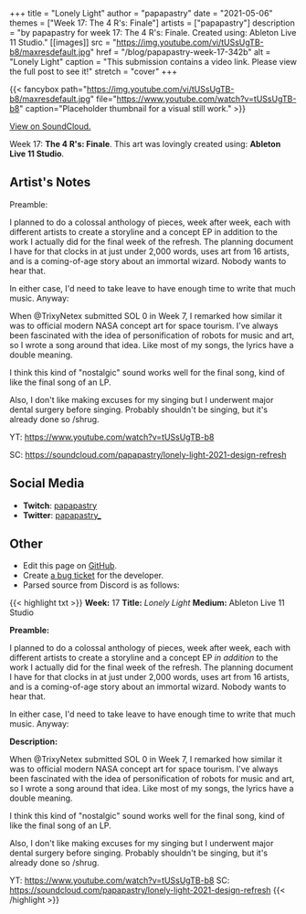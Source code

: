 +++
title =       "Lonely Light"
author =      "papapastry"
date =        "2021-05-06"
themes =      ["Week 17: The 4 R's: Finale"]
artists =     ["papapastry"]
description = "by papapastry for week 17: The 4 R's: Finale. Created using: Ableton Live 11 Studio."
[[images]]
      src = "https://img.youtube.com/vi/tUSsUgTB-b8/maxresdefault.jpg"
      href = "/blog/papapastry-week-17-342b"
      alt = "Lonely Light"
      caption = "This submission contains a video link. Please view the full post to see it!"
      stretch = "cover"
+++

{{< fancybox path="https://img.youtube.com/vi/tUSsUgTB-b8/maxresdefault.jpg" file="https://www.youtube.com/watch?v=tUSsUgTB-b8" caption="Placeholder thumbnail for a visual still work." >}}

[View on SoundCloud.](https://soundcloud.com/papapastry/lonely-light-2021-design-refresh)


Week 17: **The 4 R's: Finale**. This art was lovingly created using: **Ableton Live 11 Studio**.

## Artist's Notes

Preamble:

I planned to do a colossal anthology of pieces, week after week, each with different artists to create a storyline and a concept EP in addition to the work I actually did for the final week of the refresh. The planning document I have for that clocks in at just under 2,000 words, uses art from 16 artists, and is a coming-of-age story about an immortal wizard. Nobody wants to hear that.

In either case, I'd need to take leave to have enough time to write that much music. Anyway:

When @TrixyNetex submitted SOL 0 in Week 7, I remarked how similar it was to official modern NASA concept art for space tourism. I've always been fascinated with the idea of personification of robots for music and art, so I wrote a song around that idea. Like most of my songs, the lyrics have a double meaning.

I think this kind of "nostalgic" sound works well for the final song, kind of like the final song of an LP.

Also, I don't like making excuses for my singing but I underwent major dental surgery before singing. Probably shouldn't be singing, but it's already done so /shrug.

YT: https://www.youtube.com/watch?v=tUSsUgTB-b8

SC: <https://soundcloud.com/papapastry/lonely-light-2021-design-refresh>

## Social Media

- **Twitch**: <a href='https://twitch.tv/papapastry' target='_blank'>papapastry</a>
- **Twitter**: <a href='https://twitter.com/papapastry_' target='_blank'>papapastry_</a>

## Other

- Edit this page on [GitHub](https://github.com/teaminkling/web-refresh/edit/main/content/blog/papapastry-week-17-342b.md).
- Create [a bug ticket](https://github.com/teaminkling/web-refresh/issues/new?assignees=&labels=bug&template=problem-report.md&title=) for the developer.
- Parsed source from Discord is as follows:

{{< highlight txt >}}
**Week:** 17
**Title:** _Lonely Light_
**Medium:** Ableton Live 11 Studio

**Preamble:**

I planned to do a colossal anthology of pieces, week after week, each with different artists to create a storyline and a concept EP _in addition_ to the work I actually did for the final week of the refresh. The planning document I have for that clocks in at just under 2,000 words, uses art from 16 artists, and is a coming-of-age story about an immortal wizard. Nobody wants to hear that.

In either case, I'd need to take leave to have enough time to write that much music. Anyway:

**Description:**

When @TrixyNetex submitted SOL 0 in Week 7, I remarked how similar it was to official modern NASA concept art for space tourism. I've always been fascinated with the idea of personification of robots for music and art, so I wrote a song around that idea. Like most of my songs, the lyrics have a double meaning.

I think this kind of "nostalgic" sound works well for the final song, kind of like the final song of an LP.

Also, I don't like making excuses for my singing but I underwent major dental surgery before singing. Probably shouldn't be singing, but it's already done so /shrug.

YT: https://www.youtube.com/watch?v=tUSsUgTB-b8
SC: <https://soundcloud.com/papapastry/lonely-light-2021-design-refresh>
{{< /highlight >}}